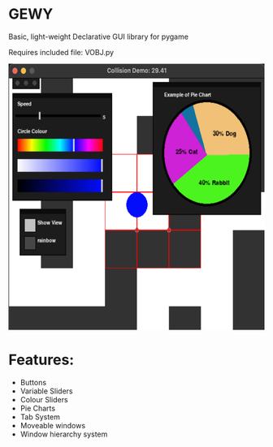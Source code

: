 # GEWY
Basic, light-weight Declarative GUI library for pygame

Requires included file: VOBJ.py

<img src="GEWY_demo_image.png" width="600" height="525">

# Features:
 - Buttons
 - Variable Sliders
 - Colour Sliders
 - Pie Charts
 - Tab System
 - Moveable windows
 - Window hierarchy system
